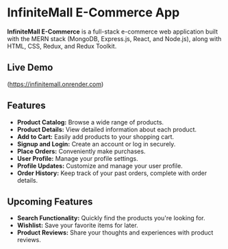 # InfiniteMall E-Commerce App

**InfiniteMall E-Commerce** is a full-stack e-commerce web application built with the MERN stack (MongoDB, Express.js, React, and Node.js), along with HTML, CSS, Redux, and Redux Toolkit.

## Live Demo

(https://infinitemall.onrender.com)

## Features

- **Product Catalog:** Browse a wide range of products.
- **Product Details:** View detailed information about each product.
- **Add to Cart:** Easily add products to your shopping cart.
- **Signup and Login:** Create an account or log in securely.
- **Place Orders:** Conveniently make purchases.
- **User Profile:** Manage your profile settings.
- **Profile Updates:** Customize and manage your user profile.
- **Order History:** Keep track of your past orders, complete with order details.

## Upcoming Features

- **Search Functionality:** Quickly find the products you're looking for.
- **Wishlist:** Save your favorite items for later.
- **Product Reviews:** Share your thoughts and experiences with product reviews.
